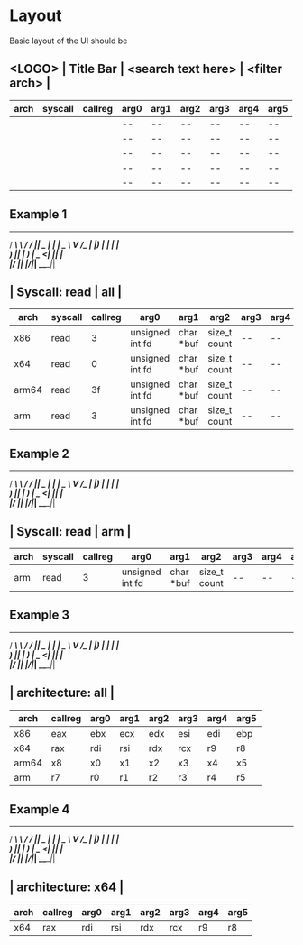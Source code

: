 # Layout
Basic layout of the UI should be

\<LOGO\>
| Title Bar | \<search text here\>       | \<filter arch\>           |
----------------------------------------------------------------------
| arch | syscall | callreg | arg0 | arg1 | arg2 | arg3 | arg4 | arg5 |
|------|---------|---------|------|------|------|------|------|------|
|<arch>|<syscall>|<callreg>|  --  |  --  |  --  |  --  |  --  |  --  |
|<arch>|<syscall>|<callreg>|  --  |  --  |  --  |  --  |  --  |  --  |
|<arch>|<syscall>|<callreg>|  --  |  --  |  --  |  --  |  --  |  --  |
|<arch>|<syscall>|<callreg>|  --  |  --  |  --  |  --  |  --  |  --  |
|<arch>|<syscall>|<callreg>|  --  |  --  |  --  |  --  |  --  |  --  |

## Example 1
 ______   ______  ____  _____ _____ 
/ ___\ \ / / ___||  _ \| ____|  ___|
\___ \\ V /\___ \| |_) |  _| | |_   
 ___) || |  ___) |  _ <| |___|  _|  
|____/ |_| |____/|_| \_\_____|_|    
                                
| Syscall: read                                | all                                           |
------------------------------------------------------------------------------------------------
| arch  | syscall | callreg | arg0             | arg1      | arg2         | arg3 | arg4 | arg5 |
|-------|---------|---------|------------------|-----------|--------------|------|------|------|
| x86   | read    | 3       |  unsigned int fd | char *buf | size_t count |  --  |  --  |  --  |
| x64   | read    | 0       |  unsigned int fd | char *buf | size_t count |  --  |  --  |  --  |
| arm64 | read    | 3f      |  unsigned int fd | char *buf | size_t count |  --  |  --  |  --  |
| arm   | read    | 3       |  unsigned int fd | char *buf | size_t count |  --  |  --  |  --  |

## Example 2
 ______   ______  ____  _____ _____ 
/ ___\ \ / / ___||  _ \| ____|  ___|
\___ \\ V /\___ \| |_) |  _| | |_   
 ___) || |  ___) |  _ <| |___|  _|  
|____/ |_| |____/|_| \_\_____|_|    
                                
| Syscall: read                                | arm                                           |
------------------------------------------------------------------------------------------------
| arch  | syscall | callreg | arg0             | arg1      | arg2         | arg3 | arg4 | arg5 |
|-------|---------|---------|------------------|-----------|--------------|------|------|------|
| arm   | read    | 3       |  unsigned int fd | char *buf | size_t count |  --  |  --  |  --  |

## Example 3
 ______   ______  ____  _____ _____ 
/ ___\ \ / / ___||  _ \| ____|  ___|
\___ \\ V /\___ \| |_) |  _| | |_   
 ___) || |  ___) |  _ <| |___|  _|  
|____/ |_| |____/|_| \_\_____|_|    
                                
| architecture: all                                        |
------------------------------------------------------------
| arch  | callreg | arg0 | arg1 | arg2| arg3 | arg4 | arg5 |
|-------|---------|------|----- |-----|------|------|------|
| x86   | eax     | ebx  | ecx  | edx | esi  | edi  | ebp  |
| x64   | rax     | rdi  | rsi  | rdx | rcx  | r9   | r8   |
| arm64 | x8      | x0   | x1   | x2  | x3   | x4   | x5   |
| arm   | r7      | r0   | r1   | r2  | r3   | r4   | r5   |

## Example 4
 ______   ______  ____  _____ _____ 
/ ___\ \ / / ___||  _ \| ____|  ___|
\___ \\ V /\___ \| |_) |  _| | |_   
 ___) || |  ___) |  _ <| |___|  _|  
|____/ |_| |____/|_| \_\_____|_|    
                                
| architecture: x64                                        |
------------------------------------------------------------
| arch  | callreg | arg0 | arg1 | arg2| arg3 | arg4 | arg5 |
|-------|---------|------|----- |-----|------|------|------|
| x64   | rax     | rdi  | rsi  | rdx | rcx  | r9   | r8   |
